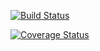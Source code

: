 [![Build Status](https://travis-ci.org/donark87/IS-219-Calculator-.svg?branch=master)](https://travis-ci.org/donark87/IS-219-Calculator-)


[![Coverage Status](https://coveralls.io/repos/github/donark87/IS-219-Calculator-/badge.svg?branch=master)](https://coveralls.io/github/donark87/IS-219-Calculator-?branch=master)
